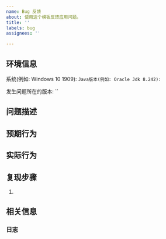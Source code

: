 ```yaml
---
name: Bug 反馈
about: 使用这个模板反馈应用问题。
title: ''
labels: bug
assignees: ''

---
```


## 环境信息 ##
系统(例如: Windows 10 1909): ``
Java版本(例如: Oracle Jdk 8.242): ``
<!-- 如果直接使用发布版，那么就填写发布版版本号（v开头） -->
<!-- 如果你通过编译运行的方式运行开发版，请你填写运行所使用的Commit Id -->
发生问题所在的版本: ``

## 问题描述 ##
<!-- 尽可能的清晰描述问题的信息 -->

## 预期行为 ##
<!-- 你觉得正常情况下应该会发生什么？ -->

## 实际行为 ##
<!-- 实际上这个功能做了什么？ -->

## 复现步骤 ##
<!-- 将复现步骤详细的写出，如果是偶发问题，可以写已知的，触发几率高的方法 -->
1.

## 相关信息 ##
### 日志  ###
<!-- 如果日志涉及了问题，请务必将日志一同提交，这对排查问题非常有用 -->
```

```
